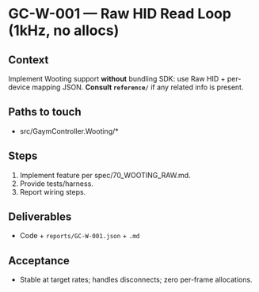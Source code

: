 # GC-W-001 — Raw HID Read Loop (1kHz, no allocs)

## Context
Implement Wooting support **without** bundling SDK: use Raw HID + per-device mapping JSON. **Consult `reference/`** if any related info is present.

## Paths to touch
- src/GaymController.Wooting/*

## Steps
1) Implement feature per spec/70_WOOTING_RAW.md.
2) Provide tests/harness.
3) Report wiring steps.

## Deliverables
- Code + `reports/GC-W-001.json` + `.md`

## Acceptance
- Stable at target rates; handles disconnects; zero per-frame allocations.
